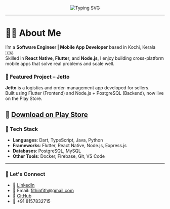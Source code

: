 <!-- Animated Header -->
<p align="center">
  <img src="https://readme-typing-svg.herokuapp.com?color=36BCF7&size=28&center=true&vCenter=true&multiline=true&lines=Hi+I'm+Fithin+Vijay+M+V;Mobile+App+Developer;React+Native+%7C+Flutter+%7C+Node.js+Enthusiast;Always+learning+new+things+💻" alt="Typing SVG" />
</p>

---

# 👨‍💻  About Me

I’m a **Software Engineer | Mobile App Developer** based in Kochi, Kerala 🇮🇳.  
Skilled in **React Native**, **Flutter**, and **Node.js**, I enjoy building cross-platform mobile apps that solve real problems and scale well.

### 🚀 Featured Project – Jetto

**Jetto** is a logistics and order-management app developed for sellers.  
Built using Flutter (Frontend) and Node.js + PostgreSQL (Backend), now live on the Play Store.

📱 **[Download on Play Store](https://play.google.com/store/apps/details?id=com.jetto.store)**  
---

### 🧰 Tech Stack

- **Languages**: Dart, TypeScript, Java, Python  
- **Frameworks**: Flutter, React Native, Node.js, Express.js  
- **Databases**: PostgreSQL, MySQL  
- **Other Tools**: Docker, Firebase, Git, VS Code  

---

### 🔗 Let's Connect

- 💼 [LinkedIn](https://www.linkedin.com/in/fithin-vijay-mv/)
- 📧 Email: [fithinfith@gmail.com](mailto:fithinfith@gmail.com)
- 🧰 [GitHub](https://github.com/fithin-m)
- 📱 +91 8157832715
